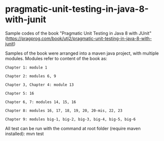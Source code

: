 # pragmatic-unit-testing-in-java-8-with-junit
  Sample codes of the book "Pragmatic Unit Testing in Java 8 with JUnit" (https://pragprog.com/book/utj2/pragmatic-unit-testing-in-java-8-with-junit)
  
  
  Samples of the book were arranged into a maven java project, with multiple modules. Modules refer to content of the book as:

    Chapter 1: module 1
    
    Chapter 2: modules 6, 9
    
	Chapter 3, Chapter 4: module 13

    Chapter 5: 16

    Chapter 6, 7: modules 14, 15, 16
	
    Chapter 8: modules 16, 17, 18, 19, 20, 20-mis, 22, 23
	
    Chapter 9: modules big-1, big-2, big-3, big-4, big-5, big-6

  All test can be run with the command at root folder (require maven installed): mvn test

##
	